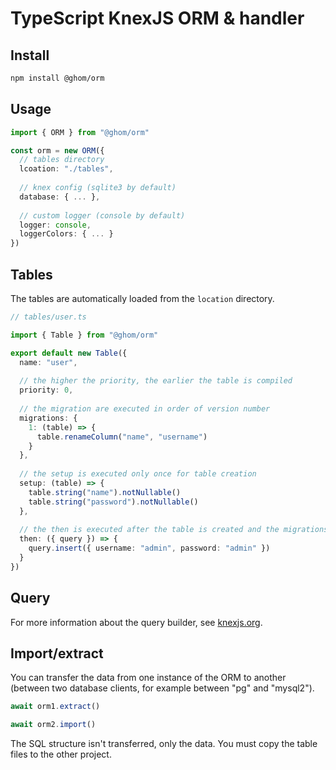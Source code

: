 # TypeScript KnexJS ORM & handler

## Install

```bash
npm install @ghom/orm
```

## Usage

```typescript
import { ORM } from "@ghom/orm"

const orm = new ORM({
  // tables directory
  lcoation: "./tables",
  
  // knex config (sqlite3 by default)
  database: { ... },
  
  // custom logger (console by default)
  logger: console,
  loggerColors: { ... }
})
```

## Tables

The tables are automatically loaded from the `location` directory.

```typescript
// tables/user.ts

import { Table } from "@ghom/orm"

export default new Table({
  name: "user",
  
  // the higher the priority, the earlier the table is compiled
  priority: 0,
  
  // the migration are executed in order of version number
  migrations: {
    1: (table) => {
      table.renameColumn("name", "username")
    }
  },
  
  // the setup is executed only once for table creation
  setup: (table) => {
    table.string("name").notNullable()
    table.string("password").notNullable()
  },
  
  // the then is executed after the table is created and the migrations are runned
  then: ({ query }) => {
    query.insert({ username: "admin", password: "admin" })
  }
})
```

## Query

For more information about the query builder, see [knexjs.org](https://knexjs.org/).

## Import/extract

You can transfer the data from one instance of the ORM to another (between two database clients, for example between "pg" and "mysql2").

```typescript
await orm1.extract()
```

```typescript
await orm2.import()
```

The SQL structure isn't transferred, only the data. You must copy the table files to the other project.